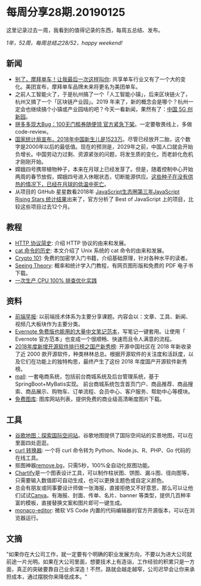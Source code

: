 # 每周分享28期.20190125

这里记录过去一周，我看到的值得记录的东西，每周五总结、发布。

*1年，52周，每周总结之28/52，happy weekend!*

## 新闻

* [别了，摩拜单车！让我最后一次这样叫你](https://www.cnbeta.com/articles/tech/811861.htm): 共享单车行业又有了一个大的变化。美团宣布，摩拜单车品牌未来将更名为美团单车。
* 之前人工智能火了，于是杭州搞了一个「人工智能小镇」，后来区块链火了，杭州又搞了一个「区块链产业园」。2019 年来了，新的概念会是哪个？杭州一定会也继续搞个小镇或产业园啥的吧？今天一看新闻，果然有了：[中国 5G 创新园](https://mp.weixin.qq.com/s/CdFIskFoEjQ1NRmYXJde-A)。
* [拼多多现大Bug：100无门槛券随便领 官方紧急下架](https://www.cnbeta.com/articles/tech/810429.htm)。一定要敬畏线上，多做code-review。
* [国家统计局宣布，2018年中国新生儿是1523万](http://www.bjnews.com.cn/news/2019/01/21/541426.html)。尽管已经放开二胎，这个数字是2000年以后的最低值。现在的预测是，2029年之前，中国人口就会开始负增长。中国劳动力过剩、资源紧张的问题，将发生质的变化，而老龄化危机才刚刚开始。
* 嫦娥四号携带植物种子，本来在月球上已经发芽了。但是，随着控制中心开始两周的春节放假，嫦娥四号进入休眠状态，切断能源供应。[这些种子在没有供热的情况下，已经在月球的低温中死亡](https://mil.news.sina.com.cn/china/2019-01-18/doc-ihqfskcn8141255.shtml)。
* 从项目的 GitHub 星星数看2018年 [JavaScript生态圈第三年JavaScript Rising Stars 统计结果](https://risingstars.js.org/2018/en/#section-compiler)出来了，官方分析了 Best of JavaScript 上的项目，比较这些项目过去12个月。

## 教程

* [HTTP 协议简史](https://hpbn.co/brief-history-of-http/): 介绍 HTTP 协议的由来和发展。
* [cat 命令的历史](http://blog.jobbole.com/114591/): 本文介绍了 Unix 系统的 cat 命令的由来和发展。
* [Crypto 101](https://www.crypto101.io/): 免费的加密学入门书籍，介绍基础原理，针对各种水平的读者。
* [Seeing Theory](https://seeing-theory.brown.edu/#firstPage): 概率和统计学入门教程，有网页图形版和免费的 PDF 电子书下载。
* [一次生产 CPU 100% 排查优化实践](https://mp.weixin.qq.com/s/c8_y5jq1SqPTe2YsgOhyZQ)

## 资料

* [前端早报](https://github.com/wubaiqing/zaobao): 以前端技术体系为主要分享课题。内容会以：文章、工具、新闻、视频几大板块作为主要分类。
* [Evernote 免费版也能用的大量中文笔记范本](https://www.playpcesor.com/2019/01/evernote-zh-tw-template.html)，写笔记一键套用。让使用「 Evernote 官方范本」也变成一个很顺畅、快速而且令人满意的流程。
* [2018年度新增开源软件排行榜之国产新秀榜](https://www.cnbeta.com/articles/tech/810589.htm): 开源中国社区在 2018 年新收录了近 2000 款开源软件，种类林林总总。根据开源软件的关注度和活跃度，以及它们在功能上的独特构思，最终产生了这份 2018 年度国产开源软件新秀榜。
* [mall](https://github.com/macrozheng/mall): 一套电商系统，包括前台商城系统及后台管理系统，基于SpringBoot+MyBatis实现。 前台商城系统包含首页门户、商品推荐、商品搜索、商品展示、购物车、订单流程、会员中心、客户服务、帮助中心等模块。
* [免费图库](https://www.yuque.com/ruanyf/share/free-photos): 图库网站列表，提供免费的商业级高清晰度图片下载。

## 工具

* [谷歌地图：探索国际空间站](https://www.google.com/maps/@29.5602853,-95.0853914,2a,75y,212.04h,90t/data=!3m7!1e1!3m5!1szChzPIAn4RIAAAQvxgbyEg!2e0!3e5!7i10000!8i5000)。谷歌地图提供了国际空间站的实景地图，可以在里面四处逛逛。
* [curl 转换器](https://curl.trillworks.com/): 一个将 curl 命令转为 Python、Node.js、R、PHP、Go 代码的在线工具。
* 抠图神器[remove.bg](https://www.remove.bg/)，只需5秒，100%全自动化抠图功能。
* [Chartify](chartify.io)是一个图表设计工具，可以制作柱状图、饼图、漏斗图、径向图等，只需要输入数值即可自动生成，也可以更换主题色或自定义颜色。
* 总会有朋友或同事要设计师做一张海报，直接拒绝又不好意思，那么可以让他们试试[Canva](canva.com)。有海报、封面、传单、名片、banner 等类型，提供几百种丰富的模板，直接替换文案和图片即可一键生成。
* [monaco-editor](https://github.com/Microsoft/monaco-editor): 微软 VS Code 内置的代码编辑器的官方开源版本，可以在浏览器运行。

## 文摘

"如果你在大公司工作，就一定要有个明确的职业发展方向，不要以为进大公司就前途一片光明。如果在大公司里面，想要技术上有造诣，工作经验的积累只是一方面，真正的突破要靠自己业余深造！不然，路就会越走越窄，公司迟早会让你来承担成本，通过摆脱你来降低成本。"


